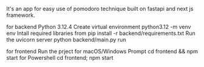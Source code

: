 It's an app for easy use of pomodoro technique built on fastapi and next js framework.

for backend
Python 3.12.4
Create virtual environment
python3.12 -m venv env
Intall required libraries from 
pip install -r backend/requirements.txt
Run the uvicorn server
python backend/main.py run 

for frontend
Run the prject
for macOS/Windows Prompt
cd frontend && npm start
for Powershell
cd frontend; npm start
